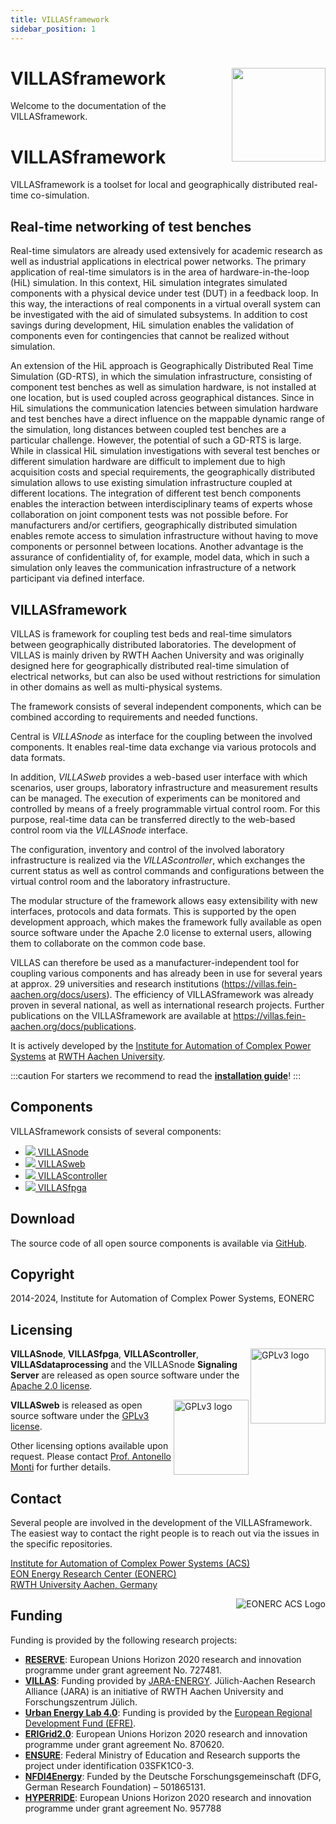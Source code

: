 ```yaml
---
title: VILLASframework
sidebar_position: 1
---
```


# VILLASframework <img src="/img/logos/villas_framework.svg" align="right" width="150px" />

Welcome to the documentation of the VILLASframework.

# VILLASframework

VILLASframework is a toolset for local and geographically distributed real-time co-simulation.

## Real-time networking of test benches

Real-time simulators are already used extensively for academic research as well as industrial applications in electrical power networks.
The primary application of real-time simulators is in the area of hardware-in-the-loop (HiL) simulation.
In this context, HiL simulation integrates simulated components with a physical device under test (DUT) in a feedback loop.
In this way, the interactions of real components in a virtual overall system can be investigated with the aid of simulated subsystems.
In addition to cost savings during development, HiL simulation enables the validation of components even for contingencies that cannot be realized without simulation.

An extension of the HiL approach is Geographically Distributed Real Time Simulation (GD-RTS), in which the simulation infrastructure, consisting of component test benches as well as simulation hardware, is not installed at one location, but is used coupled across geographical distances.
Since in HiL simulations the communication latencies between simulation hardware and test benches have a direct influence on the mappable dynamic range of the simulation, long distances between coupled test benches are a particular challenge.
However, the potential of such a GD-RTS is large.
While in classical HiL simulation investigations with several test benches or different simulation hardware are difficult to implement due to high acquisition costs and special requirements, the geographically distributed simulation allows to use existing simulation infrastructure coupled at different locations.
The integration of different test bench components enables the interaction between interdisciplinary teams of experts whose collaboration on joint component tests was not possible before. 
For manufacturers and/or certifiers, geographically distributed simulation enables remote access to simulation infrastructure without having to move components or personnel between locations.
Another advantage is the assurance of confidentiality of, for example, model data, which in such a simulation only leaves the communication infrastructure of a network participant via defined interface.

## VILLASframework

VILLAS is framework for coupling test beds and real-time simulators between geographically distributed laboratories.
The development of VILLAS is mainly driven by RWTH Aachen University and was originally designed here for geographically distributed real-time simulation of electrical networks, but can also be used without restrictions for simulation in other domains as well as multi-physical systems.

The framework consists of several independent components, which can be combined according to requirements and needed functions.

Central is _VILLASnode_ as interface for the coupling between the involved components.
It enables real-time data exchange via various protocols and data formats.

In addition, _VILLASweb_ provides a web-based user interface with which scenarios, user groups, laboratory infrastructure and measurement results can be managed.
The execution of experiments can be monitored and controlled by means of a freely programmable virtual control room.
For this purpose, real-time data can be transferred directly to the web-based control room via the _VILLASnode_ interface.

The configuration, inventory and control of the involved laboratory infrastructure is realized via the _VILLAScontroller_, which exchanges the current status as well as control commands and configurations between the virtual control room and the laboratory infrastructure.

The modular structure of the framework allows easy extensibility with new interfaces, protocols and data formats.
This is supported by the open development approach, which makes the framework fully available as open source software under the Apache 2.0 license to external users, allowing them to collaborate on the common code base.

VILLAS can therefore be used as a manufacturer-independent tool for coupling various components and has already been in use for several years at approx. 29 universities and research institutions (https://villas.fein-aachen.org/docs/users).
The efficiency of VILLASframework was already proven in several national, as well as international research projects.
Further publications on the VILLASframework are available at https://villas.fein-aachen.org/docs/publications.

It is actively developed by the [Institute for Automation of Complex Power Systems](https://www.acs.eonerc.rwth-aachen.de/) at [RWTH Aachen University](https://www.rwth-aachen.de).

:::caution
For starters we recommend to read the **[installation guide](installation.md)**!
:::

## Components

VILLASframework consists of several components:

<ul style={{listStyleType: 'none', fontSize: '1.5em', fontWeight: 'bold'}}>
    <li><a href="./node/"><img style={{height: '1.5em'}} src="/img/logos/villas_node.svg"></img>       VILLASnode</a></li>
    <li><a href="./web/"><img style={{height: '1.5em'}} src="/img/logos/villas_web.svg"></img>        VILLASweb</a></li>
    <li><a href="./controller/"><img style={{height: '1.5em'}} src="/img/logos/villas_controller.svg"></img> VILLAScontroller</a></li>
    <li><a href="./fpga/"><img style={{height: '1.5em'}} src="/img/logos/villas_fpga.svg"></img>       VILLASfpga</a></li>
</ul>

## Download

The source code of all open source components is available via [GitHub](https://github.com/VILLASframework).

## Copyright

2014-2024, Institute for Automation of Complex Power Systems, EONERC

## Licensing

<img alt="GPLv3 logo" src="/img/logos/gplv3.png" width="120" align="right" />

__VILLASnode__, __VILLASfpga__, __VILLAScontroller__, __VILLASdataprocessing__ and the VILLASnode __Signaling Server__  are released as open source software under the [Apache 2.0 license](https://www.apache.org/licenses/LICENSE-2.0).

<img alt="GPLv3 logo" src="/img/logos/apache.jpg" width="120" align="right" />

 __VILLASweb__ is released as open source software under the [GPLv3 license](https://www.gnu.org/licenses/gpl-3.0.en.html).

Other licensing options available upon request.
Please contact [Prof. Antonello Monti](mailto:amonti@eonerc.rwth-aachen.de) for further details.

## Contact

Several people are involved in the development of the VILLASframework. The easiest way to contact the right people is to reach out via the issues in the specific repositories. 

[Institute for Automation of Complex Power Systems (ACS)](http://www.acs.eonerc.rwth-aachen.de)  
[EON Energy Research Center (EONERC)](http://www.eonerc.rwth-aachen.de)  
[RWTH University Aachen, Germany](http://www.rwth-aachen.de)  

<img alt="EONERC ACS Logo" src="/img/logos/eonerc_logo.png" align="right" />

## Funding

Funding is provided by the following research projects:

- **[RESERVE](http://re-serve.eu/)**: European Unions Horizon 2020 research and innovation programme under grant agreement No. 727481.
- **[VILLAS](https://villas.fein-aachen.org/website/)**: Funding provided by [JARA-ENERGY](http://www.jara.org/en/research/energy). Jülich-Aachen Research Alliance (JARA) is an initiative of RWTH Aachen University and Forschungszentrum Jülich.
- **[Urban Energy Lab 4.0](https://www.uel4-0.de/Home/)**: Funding is provided by the [European Regional Development Fund (EFRE)](https://ec.europa.eu/regional_policy/en/funding/erdf/).
- **[ERIGrid2.0](https://erigrid2.eu/)**: European Unions Horizon 2020 research and innovation programme under grant agreement No. 870620.
- **[ENSURE](https://www.kopernikus-projekte.de/projekte/ensure)**: Federal Ministry of Education and Research supports the project under identification 03SFK1C0-3. 
- **[NFDI4Energy](https://nfdi4energy.uol.de/)**: Funded by the Deutsche Forschungsgemeinschaft (DFG, German Research Foundation) – 501865131.
- **[HYPERRIDE](https://hyperride.eu/)**: European Unions Horizon 2020 research and innovation programme under grant agreement No. 957788

